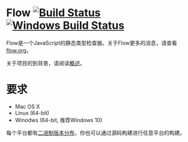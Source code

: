# Flow [![Build Status](https://circleci.com/gh/facebook/flow/tree/master.svg?style=shield)](https://circleci.com/gh/facebook/flow/tree/master) [![Windows Build Status](https://ci.appveyor.com/api/projects/status/thyvx6i5nixtoocm/branch/master?svg=true)](https://ci.appveyor.com/project/Facebook/flow/branch/master)

Flow是一个JavaScript的静态类型检查器。关于Flow更多的消息，请查看[flow.org](https://flow.org/)。

关于项目的到背景，请阅读[概述](https://flow.org/en/docs/lang/)。

# 要求
* Mac OS X
* Linux (64-bit)
* Winodws (64-bit, 推荐Windows 10)

每个平台都有[二进制版本分布](https://github.com/facebook/flow/releases)，你也可以通过源码构建进行任意平台的构建。